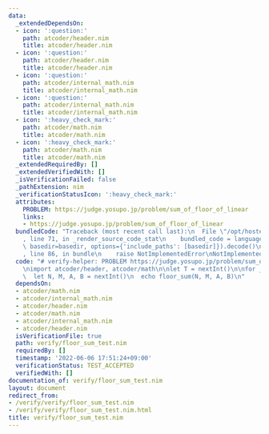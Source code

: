 ```yaml
---
data:
  _extendedDependsOn:
  - icon: ':question:'
    path: atcoder/header.nim
    title: atcoder/header.nim
  - icon: ':question:'
    path: atcoder/header.nim
    title: atcoder/header.nim
  - icon: ':question:'
    path: atcoder/internal_math.nim
    title: atcoder/internal_math.nim
  - icon: ':question:'
    path: atcoder/internal_math.nim
    title: atcoder/internal_math.nim
  - icon: ':heavy_check_mark:'
    path: atcoder/math.nim
    title: atcoder/math.nim
  - icon: ':heavy_check_mark:'
    path: atcoder/math.nim
    title: atcoder/math.nim
  _extendedRequiredBy: []
  _extendedVerifiedWith: []
  _isVerificationFailed: false
  _pathExtension: nim
  _verificationStatusIcon: ':heavy_check_mark:'
  attributes:
    PROBLEM: https://judge.yosupo.jp/problem/sum_of_floor_of_linear
    links:
    - https://judge.yosupo.jp/problem/sum_of_floor_of_linear
  bundledCode: "Traceback (most recent call last):\n  File \"/opt/hostedtoolcache/Python/3.10.6/x64/lib/python3.10/site-packages/onlinejudge_verify/documentation/build.py\"\
    , line 71, in _render_source_code_stat\n    bundled_code = language.bundle(stat.path,\
    \ basedir=basedir, options={'include_paths': [basedir]}).decode()\n  File \"/opt/hostedtoolcache/Python/3.10.6/x64/lib/python3.10/site-packages/onlinejudge_verify/languages/nim.py\"\
    , line 86, in bundle\n    raise NotImplementedError\nNotImplementedError\n"
  code: "# verify-helper: PROBLEM https://judge.yosupo.jp/problem/sum_of_floor_of_linear\n\
    \nimport atcoder/header, atcoder/math\n\nlet T = nextInt()\n\nfor _ in 0..<T:\n\
    \  let N, M, A, B = nextInt()\n  echo floor_sum(N, M, A, B)\n"
  dependsOn:
  - atcoder/math.nim
  - atcoder/internal_math.nim
  - atcoder/header.nim
  - atcoder/math.nim
  - atcoder/internal_math.nim
  - atcoder/header.nim
  isVerificationFile: true
  path: verify/floor_sum_test.nim
  requiredBy: []
  timestamp: '2022-06-06 17:51:24+09:00'
  verificationStatus: TEST_ACCEPTED
  verifiedWith: []
documentation_of: verify/floor_sum_test.nim
layout: document
redirect_from:
- /verify/verify/floor_sum_test.nim
- /verify/verify/floor_sum_test.nim.html
title: verify/floor_sum_test.nim
---
```

